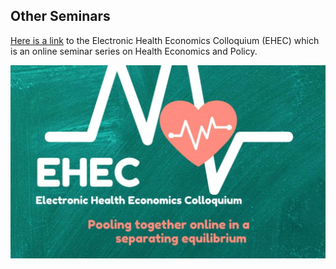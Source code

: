 ## Other Seminars

[Here is a link](https://www.ehealthecon.org) to the Electronic Health Economics Colloquium (EHEC) which is an online seminar series on Health Economics and Policy.

![Banner](ehec_banner.jpg)
